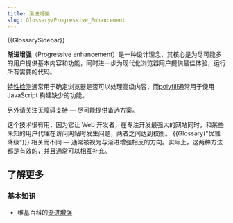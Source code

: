 ```yaml
---
title: 渐进增强
slug: Glossary/Progressive_Enhancement
---
```


{{GlossarySidebar}}

**渐进增强**（Progressive enhancement）是一种设计理念，其核心是为尽可能多的用户提供基本内容和功能，同时进一步为现代化浏览器用户提供最佳体验，运行所有需要的代码。

[特性检测](/zh-CN/docs/Learn/Tools_and_testing/Cross_browser_testing/Feature_detection)通常用于确定浏览器是否可以处理高级内容，而[polyfill](/zh-CN/docs/Glossary/Polyfill)通常用于使用 JavaScript 构建缺少的功能。

另外请关注无障碍支持 — 尽可能提供备选方案。

这个技术很有用，因为它让 Web 开发者，在专注开发最强大的网站同时，和某些未知的用户代理在访问网站时发生问题，两者之间达到权衡。 {{Glossary("优雅降级")}} 相关而不同 — 通常被视为与渐进增强相反的方向。实际上，这两种方法都是有效的，并且通常可以相互补充。

## 了解更多

### 基本知识

- 维基百科的[渐进增强](https://zh.wikipedia.org/wiki/渐进增强)
